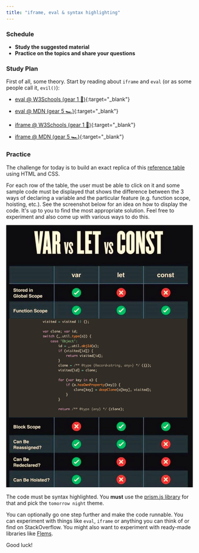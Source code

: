 ```yaml
---
title: "iframe, eval & syntax highlighting"
---
```


### Schedule

  - **Study the suggested material**
  - **Practice on the topics and share your questions**

### Study Plan

  First of all, some theory. Start by reading about `iframe` and `eval` (or as some people call it, `evil()`):

  - [eval @ W3Schools (gear 1 :car:)](https://www.w3schools.com/jsref/jsref_eval.asp){:target="_blank"}
  - [eval @ MDN (gear 5 :racing_car:)](https://developer.mozilla.org/en-US/docs/Web/JavaScript/Reference/Global_Objects/eval){:target="_blank"}

  - [iframe @ W3Schools (gear 1 :car:)](https://www.w3schools.com/tags/tag_iframe.ASP){:target="_blank"}
  - [iframe @ MDN (gear 5 :racing_car:)](https://developer.mozilla.org/en-US/docs/Web/HTML/Element/iframe){:target="_blank"}

### Practice

  The challenge for today is to build an exact replica of this [reference table](https://cdn.hashnode.com/res/hashnode/image/upload/v1658225167119/MxOGBQkWE.jpg) using HTML and CSS.

  For each row of the table, the user must be able to click on it and some sample code must be displayed that shows the difference between the 3 ways of declaring a variable and the particular feature (e.g. function scope, hoisting, etc.). See the screenshot below for an idea on how to display the code. It's up to you to find the most appropriate solution. Feel free to experiment and also come up with various ways to do this.

  ![](./assets/var.let.const.jpg)

  The code must be syntax highlighted. You **must** use the [prism.js library](https://prismjs.com/#examples) for that and pick the `tomorrow night` theme. 

  You can optionally go one step further and make the code runnable. You can experiment with things like `eval`, `iframe` or anything you can think of or find on StackOverflow. You might also want to experiment with ready-made libraries like [Flems](https://flems.io/).

  Good luck!